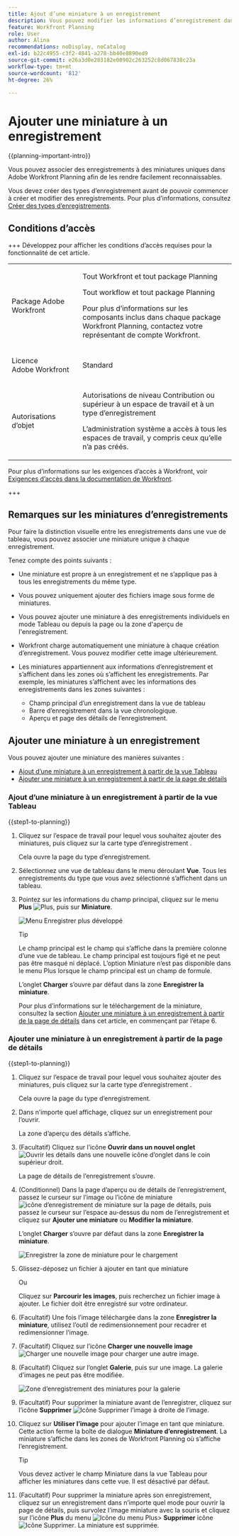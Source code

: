 ```yaml
---
title: Ajout d’une miniature à un enregistrement
description: Vous pouvez modifier les informations d’enregistrement dans Adobe Workfront Planning et associer chaque enregistrement à des miniatures individuelles afin de les rendre facilement reconnaissables.
feature: Workfront Planning
role: User
author: Alina
recommendations: noDisplay, noCatalog
exl-id: b22c4955-c3f2-4841-a278-bb40e8890ed9
source-git-commit: e26a3d0e283182e08902c263252c8d067838c23a
workflow-type: tm+mt
source-wordcount: '812'
ht-degree: 26%

---
```



# Ajouter une miniature à un enregistrement

<!--<span class="preview">The highlighted information on this page refers to functionality not yet generally available. It is available only in the Preview environment for all customers. After the monthly releases to Production, the same features are also available in the Production environment for customers who enabled fast releases. </span>   

<span class="preview">For information about fast releases, see [Enable or disable fast releases for your organization](/help/quicksilver/administration-and-setup/set-up-workfront/configure-system-defaults/enable-fast-release-process.md). </span>-->


{{planning-important-intro}}

Vous pouvez associer des enregistrements à des miniatures uniques dans Adobe Workfront Planning afin de les rendre facilement reconnaissables.

Vous devez créer des types d’enregistrement avant de pouvoir commencer à créer et modifier des enregistrements.
Pour plus d’informations, consultez [Créer des types d’enregistrements](/help/quicksilver/planning/architecture/create-record-types.md).

## Conditions d’accès

<!--************double-check permissions here - asking Isk and Lilit what permissions users need for adding thumbnails-->

+++ Développez pour afficher les conditions d’accès requises pour la fonctionnalité de cet article. 

<table style="table-layout:auto"> 
<col> 
</col> 
<col> 
</col> 
<tbody> 
    <tr> 
<tr> 
</tr>   
<tr> 
   <td role="rowheader"><p>Package Adobe Workfront</p></td> 
   <td> 
<p>Tout Workfront et tout package Planning</p> <p>Tout workflow et tout package Planning</p>
<p>Pour plus d’informations sur les composants inclus dans chaque package Workfront Planning, contactez votre représentant de compte Workfront. </p> 
   </td> 
  <tr> 
   <td role="rowheader"><p>Licence Adobe Workfront</p></td> 
   <td><p>Standard</p>
   </td> 
  </tr> 
  <tr> 
   <td role="rowheader"><p>Autorisations d’objet</p></td> 
   <td>   <p>Autorisations de niveau Contribution ou supérieur à un espace de travail et à un type d’enregistrement  </p>  
   <p>L’administration système a accès à tous les espaces de travail, y compris ceux qu’elle n’a pas créés.</p> </td> 
  </tr>   
</tbody> 
</table>

Pour plus d’informations sur les exigences d’accès à Workfront, voir [Exigences d’accès dans la documentation de Workfront](/help/quicksilver/administration-and-setup/add-users/access-levels-and-object-permissions/access-level-requirements-in-documentation.md).

+++   

<!--Old:

<table style="table-layout:auto"> 
<col> 
</col> 
<col> 
</col> 
<tbody> 
    <tr> 
<tr> 
<td> 
   <p> Products</p> </td> 
   <td> 
   <ul><li><p> Adobe Workfront</p></li> 
   <li><p> Adobe Workfront Planning<p></li></ul></td> 
  </tr>   
<tr> 
   <td role="rowheader"><p>Adobe Workfront plan*</p></td> 
   <td> 
<p>Any of the following Workfront plans:</p> 
<ul><li>Select</li> 
<li>Prime</li> 
<li>Ultimate</li></ul> 
<p>Workfront Planning is not available for legacy Workfront plans</p> 
   </td> 
<tr> 
   <td role="rowheader"><p>Adobe Workfront Planning package*</p></td> 
   <td> 
<p>Any </p> 
<p>For more information about what is included in each Workfront Planning plan, contact your Workfront account manager. </p> 
   </td> 
 <tr> 
   <td role="rowheader"><p>Adobe Workfront platform</p></td> 
   <td> 
<p>Your organization's instance of Workfront must be onboarded to the Adobe Unified Experience to be able to access Workfront Planning.</p> 
<p>For more information, see <a href="/help/quicksilver/workfront-basics/navigate-workfront/workfront-navigation/adobe-unified-experience.md">Adobe Unified Experience for Workfront</a>. </p> 
   </td> 
   </tr> 
  </tr> 
  <tr> 
   <td role="rowheader"><p>Adobe Workfront license*</p></td> 
   <td><p> Standard </p>
   <p>Workfront Planning is not available for legacy Workfront licenses</p> 
  </td> 
  </tr> 
  <tr> 
   <td role="rowheader"><p>Access level configuration</p></td> 
   <td> <p>There are no access level controls for Adobe Workfront Planning</p>   
</td> 
  </tr> 
<tr> 
   <td role="rowheader"><p>Object permissions</p></td> 
   <td>   <p>Contribute or higher permissions to a workspace and record type  </p>  
   <p>System Administrators have permissions to all workspaces, including the ones they did not create</p> </td> 
  </tr> 
</tbody> 
</table> -->


## Remarques sur les miniatures d’enregistrements

Pour faire la distinction visuelle entre les enregistrements dans une vue de tableau, vous pouvez associer une miniature unique à chaque enregistrement.

Tenez compte des points suivants :

* Une miniature est propre à un enregistrement et ne s’applique pas à tous les enregistrements du même type.
* Vous pouvez uniquement ajouter des fichiers image sous forme de miniatures.
  <!--above: when you know exactly what type of files are allowed, add the exact extensions above-->
* Vous pouvez ajouter une miniature à des enregistrements individuels en mode Tableau ou depuis la page ou la zone d&#39;aperçu de l&#39;enregistrement.
* Workfront charge automatiquement une miniature à chaque création d’enregistrement. Vous pouvez modifier cette image ultérieurement.
* Les miniatures appartiennent aux informations d’enregistrement et s’affichent dans les zones où s’affichent les enregistrements. Par exemple, les miniatures s’affichent avec les informations des enregistrements dans les zones suivantes :

   * Champ principal d’un enregistrement dans la vue de tableau
   * Barre d’enregistrement dans la vue chronologique.
   * Aperçu et page des détails de l’enregistrement.

## Ajouter une miniature à un enregistrement

Vous pouvez ajouter une miniature des manières suivantes :

* [Ajout d’une miniature à un enregistrement à partir de la vue Tableau](#add-a-thumbnail-to-a-record-from-the-table-view)
* [Ajouter une miniature à un enregistrement à partir de la page de détails](#add-a-thumbnail-to-a-record-from-the-details-page)

### Ajout d’une miniature à un enregistrement à partir de la vue Tableau

{{step1-to-planning}}

1. Cliquez sur l’espace de travail pour lequel vous souhaitez ajouter des miniatures, puis cliquez sur la carte type d’enregistrement .

   Cela ouvre la page du type d’enregistrement.
1. Sélectionnez une vue de tableau dans le menu déroulant **Vue**. Tous les enregistrements du type que vous avez sélectionné s’affichent dans un tableau.
1. Pointez sur les informations du champ principal, cliquez sur le menu **Plus** ![Plus](assets/more-menu.png), puis sur **Miniature**.

   ![Menu Enregistrer plus développé](assets/record-more-menu-expanded.png)

   >[!TIP]
   >
   >   Le champ principal est le champ qui s’affiche dans la première colonne d’une vue de tableau. Le champ principal est toujours figé et ne peut pas être masqué ni déplacé. L’option Miniature n’est pas disponible dans le menu Plus lorsque le champ principal est un champ de formule.

   L’onglet **Charger** s’ouvre par défaut dans la zone **Enregistrer la miniature**.

   Pour plus d’informations sur le téléchargement de la miniature, consultez la section [Ajouter une miniature à un enregistrement à partir de la page de détails](#add-a-thumbnail-to-a-record-from-the-details-page) dans cet article, en commençant par l’étape 6. <!--see if this is accurate-->

<!--
   ![Record thumbnail box for upload](assets/record-thumbnail-box-for-upload.png) 

  *****update screen shot with correct casing****

1. Drag and drop a file to add as a thumbnail
   
   Or
   
   Click **Browse images**, then browse for an image file to add. The file must be saved on your computer. 
1. (Optional) After the image uploads in the **Record thumbnail** box, use the sizing tool to crop and resize the image.
1. (Optional) Click the **Upload new image** icon ![Upload new image icon](assets/upload-new-image-icon.png) to upload another image. 
1. (Optional) To remove a thumbnail before it is saved, click  **Remove uploaded image** icon ![Remove image icon](assets/remove-image-icon.png) to the right of the image. 
1. (Optional) Click the **Gallery** tab, then click an image. The gallery of images cannot be modified.

   ![Record thumbnail box for gallery](assets/record-thumbnail-box-for-gallery.png)
1. Click **Use image** to add the image as a thumbnail. 
   This closes the **Record thumbnail** box.
   The thumbnail displays in areas of Workfront Planning where the record displays. 

   >[!TIP]
   >
   >   You must enable the Thumbnail field in the table view to display thumbnails in this view. It is disabled by default.

1. (Optional) To remove the thumbnail after it is saved, hover over the primary field and click the **More** menu ![More menu](assets/more-menu.png)> **Thumbnail** > the **Remove** icon ![Remove image icon](assets/remove-image-icon.png), then click **Save changes**. -->

### Ajouter une miniature à un enregistrement à partir de la page de détails

{{step1-to-planning}}

1. Cliquez sur l’espace de travail pour lequel vous souhaitez ajouter des miniatures, puis cliquez sur la carte type d’enregistrement .

   Cela ouvre la page du type d’enregistrement.
1. Dans n’importe quel affichage, cliquez sur un enregistrement pour l’ouvrir.

   La zone d’aperçu des détails s’affiche.
1. (Facultatif) Cliquez sur l’icône **Ouvrir dans un nouvel onglet** ![Ouvrir les détails dans une nouvelle icône d’onglet](assets/open-details-in-a-new-tab-icon.png) dans le coin supérieur droit.

   La page de détails de l’enregistrement s’ouvre.

1. (Conditionnel) Dans la page d’aperçu ou de détails de l’enregistrement, passez le curseur sur l’image ou l’icône de miniature ![icône d’enregistrement de miniature sur la page de détails](assets/record-thumbnail-icon-on-details-page.png), puis passez le curseur sur l’espace au-dessus du nom de l’enregistrement et cliquez sur **Ajouter une miniature** ou **Modifier la miniature**.

   L’onglet **Charger** s’ouvre par défaut dans la zone **Enregistrer la miniature**.

   ![Enregistrer la zone de miniature pour le chargement](assets/record-thumbnail-box-for-upload.png)

1. Glissez-déposez un fichier à ajouter en tant que miniature

   Ou

   Cliquez sur **Parcourir les images**, puis recherchez un fichier image à ajouter. Le fichier doit être enregistré sur votre ordinateur.

1. (Facultatif) Une fois l’image téléchargée dans la zone **Enregistrer la miniature**, utilisez l’outil de redimensionnement pour recadrer et redimensionner l’image.
1. (Facultatif) Cliquez sur l’icône **Charger une nouvelle image** ![Charger une nouvelle image](assets/upload-new-image-icon.png) pour charger une autre image.
1. (Facultatif) Cliquez sur l’onglet **Galerie**, puis sur une image. La galerie d’images ne peut pas être modifiée.

   ![Zone d’enregistrement des miniatures pour la galerie](assets/record-thumbnail-box-for-gallery.png)

1. (Facultatif) Pour supprimer la miniature avant de l’enregistrer, cliquez sur l’icône **Supprimer** ![Icône Supprimer l’image](assets/remove-image-icon.png) à droite de l’image.

1. Cliquez sur **Utiliser l’image** pour ajouter l’image en tant que miniature.
Cette action ferme la boîte de dialogue **Miniature d’enregistrement**.
La miniature s’affiche dans les zones de Workfront Planning où s’affiche l’enregistrement.

   >[!TIP]
   >
   >   Vous devez activer le champ Miniature dans la vue Tableau pour afficher les miniatures dans cette vue. Il est désactivé par défaut.

1. (Facultatif) Pour supprimer la miniature après son enregistrement, cliquez sur un enregistrement dans n’importe quel mode pour ouvrir la page de détails, puis survolez l’image miniature avec la souris et cliquez sur l’icône **Plus** du menu ![Icône du menu Plus](assets/more-menu.png)> **Supprimer** icône ![Icône Supprimer](assets/remove-image-icon.png). La miniature est supprimée.


<!--
### Generate a thumbnail for a record

{{step1-to-planning}}

1. Click the workspace for whose records you want to add thumbnails, then click the record type card. 

   This opens the record type page. 
1. Select a table view from the **View** drop-down menu. All records of the type you selected display in a table. 
1. Hover over the primary field information, click the **More** menu ![More menu](assets/more-menu.png), then click **Thumbnail**. 

   ![Record more menu expanded](assets/record-more-menu-expanded.png)

      >[!TIP]
      >
      >   The primary field is the field that displays in the first column of a table view. The primary field is always frozen and cannot be hidden or relocated. 

   The **Record thumbnail** box opens.

(*************** update the screenshot below*************)
   ![Record thumbnail box for upload](assets/record-thumbnail-box-for-upload.png) 

1. Click the **Generate** tab, and type a prompt describing the type of image you want to add in the space provided. 
1. Click **Generate**. 

   A set of four suggested images displays. 

1. Click an image to select it, then click **Use image**. 

   The Record thumbnail box closes and the thumbnail is attached to the record. All users who can view the records can now see the selected thumbnail. 
1. (Optional) Click the **More** menu ![More menu](assets/more-menu.png) to the right of the record name in the table view, then click **Thumbnail**. 

   The generated image opens in the **Upload** tab where you can modify or remove it, as described in the section [Upload a thumbnail to a record](#upload-a-thumbnail-to-a-record) in this article. 
-->
